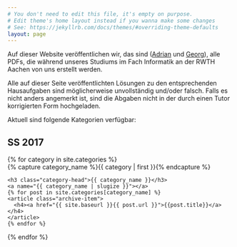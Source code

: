 ```yaml
---
# You don't need to edit this file, it's empty on purpose.
# Edit theme's home layout instead if you wanna make some changes
# See: https://jekyllrb.com/docs/themes/#overriding-theme-defaults
layout: page
---
```

Auf dieser Website veröffentlichen wir, das sind ([Adrian](mailto:adrian.hinrichs@rwth-aachen.de)
und [Georg](mailto:georg.dorndorf@rwth-aachen.de)), alle PDFs, die während
unseres Studiums im Fach Informatik an der RWTH Aachen von uns
erstellt werden.

Alle auf dieser Seite veröffentlichten Lösungen zu den entsprechenden
Hausaufgaben sind möglicherweise unvollständig und/oder falsch. Falls
es nicht anders angemerkt ist, sind die Abgaben nicht in der durch einen Tutor
korrigierten Form hochgeladen.

Aktuell sind folgende Kategorien verfügbar:

## SS 2017
<div id="archives">
{% for category in site.categories %}
  <div class="archive-group">
    {% capture category_name %}{{ category | first }}{% endcapture %}
    <div id="#{{ category_name | slugize }}"></div>
    <p></p>
    
    <h3 class="category-head">{{ category_name }}</h3>
    <a name="{{ category_name | slugize }}"></a>
    {% for post in site.categories[category_name] %}
    <article class="archive-item">
      <h4><a href="{{ site.baseurl }}{{ post.url }}">{{post.title}}</a></h4>
    </article>
    {% endfor %}
  </div>
{% endfor %}
</div>
